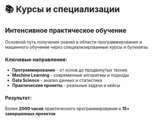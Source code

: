 # 📚 Курсы и специализации

## Интенсивное практическое обучение

Основной путь получения знаний в области программирования и машинного обучения через специализированные курсы и буткемпы.

### Ключевые направления:
- **Программирование** - от основ до продвинутых техник
- **Machine Learning** - современные алгоритмы и подходы
- **Data Science** - анализ данных и статистика
- **Практические проекты** - реальные задачи и кейсы

### Результат:
Более **2000 часов** практического программирования и **15+ завершенных проектов** 